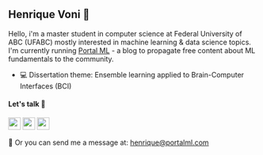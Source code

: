 ## Henrique Voni :rocket:

Hello, i'm a master student in computer science at Federal University of ABC (UFABC) mostly interested in machine learning & data science topics. I'm currently running [Portal ML](https://portalml.com) - a blog to propagate free content about ML fundamentals to the community. 

 - :computer: Dissertation theme: Ensemble learning applied to Brain-Computer Interfaces (BCI)

#### Let's talk :memo:

<div>
<a href="https://www.linkedin.com/in/henrique-voni-811953198/"><img src="http://i.imgur.com/fp7ULAp.png" width="25"></a>
<a href="https://join.skype.com/invite/Dpil9h0WOHhE"><img src="https://i.imgur.com/0ndDyk5.png" width="25"></a>
<a href="https://portalml.com"><img src="https://i.imgur.com/CcF8P42.png" width="25"></a>
</div>

:email: Or you can send me a message at:  henrique@portalml.com